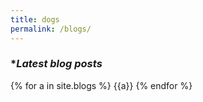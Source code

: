 ```yaml
---
title: dogs
permalink: /blogs/
---
```


### **Latest blog posts*

<div id='dogs'>
  {% for a in site.blogs %}
     {{a}}
  {% endfor %}
</div>